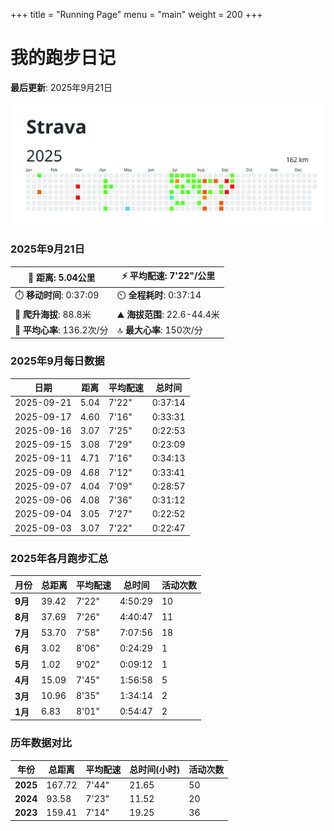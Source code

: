 +++
title = "Running Page"
menu = "main"
weight = 200
+++

# 我的跑步日记

**最后更新**: 2025年9月21日

![2025 Running Summary](https://raw.githubusercontent.com/A11Might/GitHubPoster/refs/heads/main/OUT_FOLDER/strava.svg)

### 2025年9月21日

| 📏 **距离**: 5.04公里 | ⚡ **平均配速**: 7'22"/公里 |
|---|---|
| ⏱️ **移动时间**: 0:37:09 | ⏲️ **全程耗时**: 0:37:14 |
| 👟 **爬升海拔**: 88.8米 | ⛰️ **海拔范围**: 22.6-44.4米 |
| 💓 **平均心率**: 136.2次/分 | 🔝 **最大心率**: 150次/分 |

### 2025年9月每日数据

| 日期 | 距离 | 平均配速 | 总时间 |
|---|---|---|---|
| 2025-09-21 | 5.04 | 7'22" | 0:37:14 |
| 2025-09-17 | 4.60 | 7'16" | 0:33:31 |
| 2025-09-16 | 3.07 | 7'25" | 0:22:53 |
| 2025-09-15 | 3.08 | 7'29" | 0:23:09 |
| 2025-09-11 | 4.71 | 7'16" | 0:34:13 |
| 2025-09-09 | 4.68 | 7'12" | 0:33:41 |
| 2025-09-07 | 4.04 | 7'09" | 0:28:57 |
| 2025-09-06 | 4.08 | 7'36" | 0:31:12 |
| 2025-09-04 | 3.05 | 7'27" | 0:22:52 |
| 2025-09-03 | 3.07 | 7'22" | 0:22:47 |

### 2025年各月跑步汇总

| 月份 | 总距离 | 平均配速 | 总时间 | 活动次数 |
|---|---|---|---|---|
| **9月** | 39.42 | 7'22" | 4:50:29 | 10 |
| **8月** | 37.69 | 7'26" | 4:40:47 | 11 |
| **7月** | 53.70 | 7'58" | 7:07:56 | 18 |
| **6月** | 3.02 | 8'06" | 0:24:29 | 1 |
| **5月** | 1.02 | 9'02" | 0:09:12 | 1 |
| **4月** | 15.09 | 7'45" | 1:56:58 | 5 |
| **3月** | 10.96 | 8'35" | 1:34:14 | 2 |
| **1月** | 6.83 | 8'01" | 0:54:47 | 2 |

### 历年数据对比

| 年份 | 总距离 | 平均配速 | 总时间(小时) | 活动次数 |
|---|---|---|---|---|
| **2025** | 167.72 | 7'44" | 21.65 | 50 |
| **2024** | 93.58 | 7'23" | 11.52 | 20 |
| **2023** | 159.41 | 7'14" | 19.25 | 36 |
